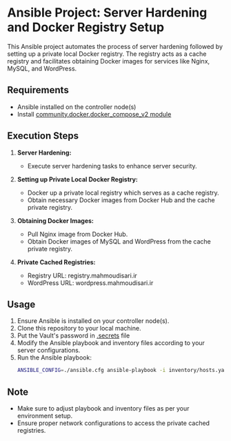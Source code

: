 # Ansible Project: Server Hardening and Docker Registry Setup

This Ansible project automates the process of server hardening followed by setting up a private local Docker registry. The registry acts as a cache registry and facilitates obtaining Docker images for services like Nginx, MySQL, and WordPress.

## Requirements
- Ansible installed on the controller node(s)
- Install [community.docker.docker_compose_v2 module](https://docs.ansible.com/ansible/latest/collections/community/docker/docker_compose_v2_module.html#ansible-collections-community-docker-docker-compose-v2-module)

## Execution Steps
1. **Server Hardening:**
    - Execute server hardening tasks to enhance server security.

2. **Setting up Private Local Docker Registry:**
    - Docker up a private local registry which serves as a cache registry.
    - Obtain necessary Docker images from Docker Hub and the cache private registry.

3. **Obtaining Docker Images:**
    - Pull Nginx image from Docker Hub.
    - Obtain Docker images of MySQL and WordPress from the cache private registry.

4. **Private Cached Registries:**
    - Registry URL: registry.mahmoudisari.ir
    - WordPress URL: wordpress.mahmoudisari.ir

## Usage
1. Ensure Ansible is installed on your controller node(s).
2. Clone this repository to your local machine.
3. Put the Vault's password in [.secrets](.secrets) file
4. Modify the Ansible playbook and inventory files according to your server configurations.
5. Run the Ansible playbook:
    ```bash
    ANSIBLE_CONFIG=./ansible.cfg ansible-playbook -i inventory/hosts.yaml playbook.yaml
    ```

## Note
- Make sure to adjust playbook and inventory files as per your environment setup.
- Ensure proper network configurations to access the private cached registries.
